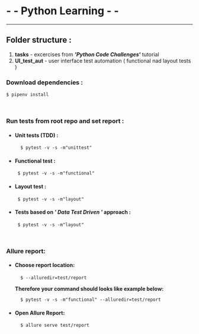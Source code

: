 # - - Python Learning - - 
***
## Folder structure :
1. **tasks**  - excercises from ***'Python Code Challenges'*** tutorial
2. **UI_test_aut** - user interface test automation ( functional nad layout tests )



### Download dependencies :
    $ pipenv install
<br>

### Run tests from root repo and set report :
- #### Unit tests (TDD) : 
        $ pytest -v -s -m"unittest"
 - #### **Functional test :**
        $ pytest -v -s -m"functional"
 - #### **Layout test :**
        $ pytest -v -s -m"layout"
 - #### **Tests based on *' Data Test Driven '* approach :**
        $ pytest -v -s -m"layout"
<br>

### Allure report:
 - #### Choose report location:
         $ --alluredir=test/report
   **Therefore your command should looks like example below:**
   
         $ pytest -v -s -m"functional" --alluredir=test/report
 - #### Open Allure Report:
         $ allure serve test/report